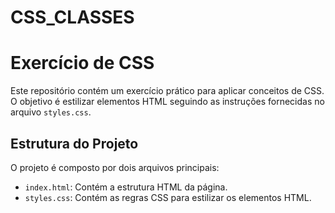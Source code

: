 # CSS_CLASSES
# Exercício de CSS

Este repositório contém um exercício prático para aplicar conceitos de CSS. O objetivo é estilizar elementos HTML seguindo as instruções fornecidas no arquivo `styles.css`.

## Estrutura do Projeto

O projeto é composto por dois arquivos principais:

-   `index.html`: Contém a estrutura HTML da página.
-   `styles.css`: Contém as regras CSS para estilizar os elementos HTML.